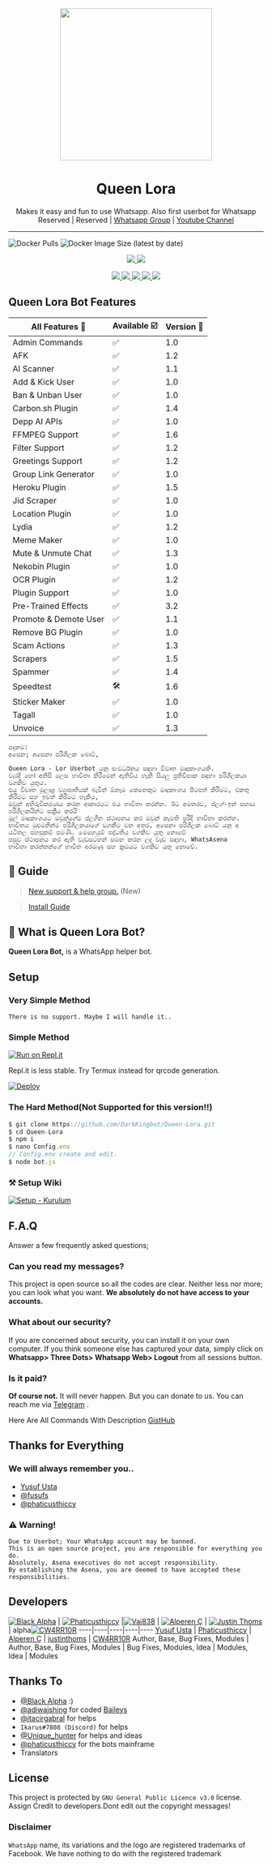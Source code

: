 ﻿<div align="center">
  <img src="https://avatars.githubusercontent.com/u/93399269?v=4" width="300">
  <h1>Queen Lora</h1>
</div>
<p align="center">
    Makes it easy and fun to use Whatsapp. Also first userbot for Whatsapp
    <br>
        Reserved |
        Reserved |
        <a href="https://chat.whatsapp.com/CE768WDzDoR3j6g2NxrpFZ">Whatsapp Group</a> |
        <a href="https://www.youtube.com/channel/UCZx8U1EU95-Wn9mH4dn15vQ">Youtube Channel</a>
    <br>
</p>

----
![Docker Pulls](https://img.shields.io/docker/pulls/fusuf/whatsasena?style=flat-square) ![Docker Image Size (latest by date)](https://img.shields.io/docker/image-size/fusuf/whatsasena?style=flat-square)



<p align="center">
  <a href="https://github.com/BlackAmda/AN-Tech-Bot/fork">
    <img src="https://img.shields.io/github/forks/BlackAmda/AN-Tech-Bot?label=Fork&style=social">
    
  </a>
  <a href="https://github.com/BlackAmda/AN-Tech-Bot/stargazers">
    <img src="https://img.shields.io/github/stars/BlackAmda/AN-Tech-Bot?style=social">
  </a>
</p>

<p align="center">
  <a href="httsp://github.com/BlackAmda/AN-Tech-Bot">
    <img src="https://img.shields.io/github/repo-size/phaticusthiccy/WhatsAsenaDuplicated?color=purple&label=Repo%20Boyutu&style=plastic">

  </a>
  <a href="https://github.com/phaticusthiccy/WhatsAsenaDuplicated/blob/master/LICENSE">
    <img src="https://img.shields.io/github/license/phaticusthiccy/WhatsAsenaDuplicated?color=purple&label=License&style=plastic">

  </a>
  <a href="https://github.com/phaticusthiccy/WhatsAsenaDuplicated">
    <img src="https://img.shields.io/github/languages/top/phaticusthiccy/WhatsAsenaDuplicated?color=purple&label=Javascript&style=plastic">

  </a>
  <a href="https://github.com/phaticusthiccy">
    <img src="https://img.shields.io/static/v1?label=Author&message=Black%20Amda&color=purple&style=plastic">

  </a>
  <a href="https://wa.me/94757405652">
    <img src="https://img.shields.io/badge/Contact%20Me%20On%20Whatsapp-AN%20Tech%20Bot-purple&style=plastic">

  </a>
</p>

## Queen Lora Bot Features

| All Features 📢|Available ☑️|Version 🔎|
| ------------- | ------------ | ---------- |
| Admin Commands|✅|1.0|
| AFK|✅|1.2|
| AI Scanner|✅|1.1|
| Add & Kick User|✅|1.0|
| Ban & Unban User|✅|1.0|
| Carbon.sh Plugin|✅|1.4|
| Depp AI APIs|✅|1.0|
| FFMPEG Support|✅|1.6|
| Filter Support|✅|1.2|
| Greetings Support|✅|1.2|
| Group Link Generator|✅|1.0|
| Heroku Plugin|✅|1.5|
| Jid Scraper|✅|1.0|
| Location Plugin|✅|1.0|
| Lydia|✅|1.2|
| Meme Maker|✅|1.0|
| Mute & Unmute Chat|✅|1.3|
| Nekobin Plugin|✅|1.0|
| OCR Plugin|✅|1.2|
| Plugin Support|✅|1.0|
| Pre-Trained Effects|✅|3.2|
| Promote & Demote User|✅|1.1|
| Remove BG Plugin|✅|1.0|
| Scam Actions|✅|1.3|
| Scrapers|✅|1.5|
| Spammer|✅|1.4|
| Speedtest|🛠️|1.6|
| Sticker Maker|✅|1.0|
| Tagall|✅|1.0|
| Unvoice|✅|1.3|


```
පදනම:
අසෙන; අසෙනා පරිශීලක බොට්,

Queen Lora - Lor Userbot යනු සංවර්ධනය සඳහා විවෘත මෘදුකාංගයකි.
වැරදි හෝ අනිසි ලෙස භාවිතා කිරීමෙන් ඇතිවිය හැකි සියලු ප්‍රතිවිපාක සඳහා පරිශීලකයා වගකිව යුතුය.
එය විවෘත මූලාශ්‍ර ව්‍යාපෘතියක් බැවින් ඕනෑම කෙනෙකුට මෘදුකාංගය පිටපත් කිරීමට, එකතු කිරීමට සහ ඉවත් කිරීමට හැකිය,
ඔවුන් අභිරුචිකරණය කරන ආකාරයට එය භාවිතා කරන්න. ඊට අමතරව, ප්ලග්-ඉන් සහාය පරිශීලකයින්ට සක්‍රීය කරයි
මුල් මෘදුකාංගයට ඔවුන්ගේම ප්ලගීන ස්ථාපනය කර ඔවුන් කැමති පරිදි භාවිතා කරන්න.
භාවිතය මුළුමනින්ම පරිශීලකයාගේ වගකීම වන අතර, අසෙනා පරිශීලක බොට් යනු අ
යටිතල පහසුකම් පමණි. මෙහෙයුම් පද්ධතිය වගකිව යුතු නොවේ
පසුව ස්ථාපනය කර ඇති වැඩසටහන් සමඟ කරන ලද වැඩ සඳහා, WhatsAsena
භාවිතා කරන්නන්ගේ භාවිත අරමුණු සහ ක්‍රමයට වගකිව යුතු නොවේ.
```


## 📢 Guide
> [New support & help group.](https://chat.whatsapp.com/CE768WDzDoR3j6g2NxrpFZ) (New)

> [Install Guide](https://github.com/phaticusthiccy/WhatsAsenaDuplicated/wiki/%F0%9F%87%AC%F0%9F%87%A7-How-to-Setup-WhatsAsena)

## 🔎 What is Queen Lora Bot?
**Queen Lora Bot,** is a WhatsApp helper bot.

## Setup
### Very Simple Method
`There is no support. Maybe I will handle it..`

### Simple Method
[![Run on Repl.it](https://repl.it/badge/github/quiec/whatsasena)](https://repl.it/@phaticusthiccy/WhatsAsena-QR)

Repl.it is less stable. Try Termux instead for qrcode generation.


[![Deploy](https://www.herokucdn.com/deploy/button.svg)](https://heroku.com/deploy?template=https://github.com/BlackAmda/AN-Tech-Bot)

### The Hard Method(Not Supported for this version!!)
```js
$ git clone https://github.com/DarkKingbot/Queen-Lora.git
$ cd Queen-Lora
$ npm i
$ nano Config.env
// Config.env create and edit.
$ node bot.js
```
### ⚒️ Setup Wiki 
[![Setup - Kurulum](https://img.icons8.com/clouds/300/000000/settings.png)](https://github.com/phaticusthiccy/WhatsAsenaDuplicated/wiki)

## F.A.Q
Answer a few frequently asked questions;
### Can you read my messages?
This project is open source so all the codes are clear. Neither less nor more; you can look what you want. **We absolutely do not have access to your accounts.**

### What about our security?
If you are concerned about security, you can install it on your own computer. If you think someone else has captured your data, simply click on **Whatsapp> Three Dots> Whatsapp Web> Logout** from all sessions button.

### Is it paid?
**Of course not.** It will never happen. But you can donate to us. You can reach me via [Telegram](https://t.me/fusuf) .

Here Are All Commands With Description [GistHub](https://gist.github.com/BlackAmda/28493a9b3e4f6f7ade7774a68b7c1c05)

## Thanks for Everything 
### We will always remember you..

- [Yusuf Usta](https://github.com/yusufusta)
- [@fusufs](https://t.me/fusufs)
- [@phaticusthiccy](https://github.com/phaticusthiccy)

### ⚠️ Warning! 
```
Due to Userbot; Your WhatsApp account may be banned.
This is an open source project, you are responsible for everything you do. 
Absolutely, Asena executives do not accept responsibility.
By establishing the Asena, you are deemed to have accepted these responsibilities.
```

## Developers

[![Black Alpha](https://github.com/yusufusta.png?size=100)](https://quiec.tech) | [![Phaticusthiccy](https://github.com/phaticusthiccy.png?size=100)](https://github.com/phaticusthiccy) |[![Vai838](https://github.com/Vai838.png?size=100)](https://github.com/Vai838) |  [![Alperen Ç](https://github.com/xacnio.png?size=100)](https://github.com/xacnio) | [![Justin Thoms](https://github.com/justinthoms.png?size=100)](https://github.com/justinthoms) | alpha[![CW4RR10R](https://github.com/CW4RR10R.png?size=100)](https://github.com/CW4RR10R)
----|----|----|----|----
[Yusuf Usta](https://t.me/fusufs) | [Phaticusthiccy](https://github.com/phaticusthiccy) | [Alperen Ç](https://t.me/xacnio) | [justinthoms](https://t.me/Mr_justinthomas) | [CW4RR10R](https://github.com/CW4RR10R)
Author, Base, Bug Fixes, Modules | Author, Base, Bug Fixes, Modules | Bug Fixes, Modules, Idea | Modules, Idea | Modules

## Thanks To
- [@Black Alpha](https://github.com/DarkKingbot) :)
- [@adiwajshing](https://github.com/adiwajshing) for coded [Baileys](https://github.com/adiwajshing/Baileys) 
- [@itacirgabral](https://github.com/itacirgabral) for helps
- `Ikarus#7808 (Discord)` for helps
- [@Unique_hunter](https://t.me/Unique_hunter) for helps and ideas
-  [@phaticusthiccy](https://github.com/phaticusthiccy) for the bots mainframe
- Translators

## License
This project is protected by `GNU General Public Licence v3.0` license.
Assign Credit to developers.Dont edit out the copyright messages!

### Disclaimer
`WhatsApp` name, its variations and the logo are registered trademarks of Facebook. We have nothing to do with the registered trademark
